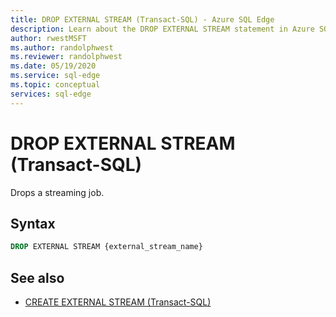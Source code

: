 ```yaml
---
title: DROP EXTERNAL STREAM (Transact-SQL) - Azure SQL Edge
description: Learn about the DROP EXTERNAL STREAM statement in Azure SQL Edge
author: rwestMSFT
ms.author: randolphwest
ms.reviewer: randolphwest
ms.date: 05/19/2020
ms.service: sql-edge
ms.topic: conceptual
services: sql-edge
---
```


# DROP EXTERNAL STREAM (Transact-SQL)

Drops a streaming job. 

## Syntax

```sql
DROP EXTERNAL STREAM {external_stream_name}  
```

## See also

- [CREATE EXTERNAL STREAM (Transact-SQL)](create-external-stream-transact-sql.md) 